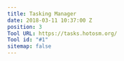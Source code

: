 ```yaml
---
title: Tasking Manager
date: 2018-03-11 10:37:00 Z
position: 3
Tool URL: https://tasks.hotosm.org/
Tool id: "#1"
sitemap: false
---
```


